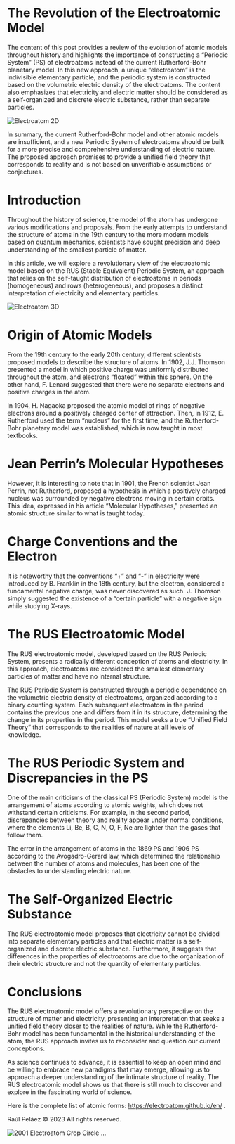 # The Revolution of the Electroatomic Model
The content of this post provides a review of the evolution of atomic models throughout history and highlights the importance of constructing a “Periodic System” (PS) of electroatoms instead of the current Rutherford-Bohr planetary model. In this new approach, a unique “electroatom” is the indivisible elementary particle, and the periodic system is constructed based on the volumetric electric density of the electroatoms. The content also emphasizes that electricity and electric matter should be considered as a self-organized and discrete electric substance, rather than separate particles.

![Electroatom 2D](electroatom-1.jpg)

In summary, the current Rutherford-Bohr model and other atomic models are insufficient, and a new Periodic System of electroatoms should be built for a more precise and comprehensive understanding of electric nature. The proposed approach promises to provide a unified field theory that corresponds to reality and is not based on unverifiable assumptions or conjectures.

# Introduction
Throughout the history of science, the model of the atom has undergone various modifications and proposals. From the early attempts to understand the structure of atoms in the 19th century to the more modern models based on quantum mechanics, scientists have sought precision and deep understanding of the smallest particle of matter.

In this article, we will explore a revolutionary view of the electroatomic model based on the RUS (Stable Equivalent) Periodic System, an approach that relies on the self-taught distribution of electroatoms in periods (homogeneous) and rows (heterogeneous), and proposes a distinct interpretation of electricity and elementary particles.

![Electroatom 3D](electroatom-2.jpg)

# Origin of Atomic Models
From the 19th century to the early 20th century, different scientists proposed models to describe the structure of atoms. In 1902, J.J. Thomson presented a model in which positive charge was uniformly distributed throughout the atom, and electrons “floated” within this sphere. On the other hand, F. Lenard suggested that there were no separate electrons and positive charges in the atom.

In 1904, H. Nagaoka proposed the atomic model of rings of negative electrons around a positively charged center of attraction. Then, in 1912, E. Rutherford used the term “nucleus” for the first time, and the Rutherford-Bohr planetary model was established, which is now taught in most textbooks.

# Jean Perrin’s Molecular Hypotheses
However, it is interesting to note that in 1901, the French scientist Jean Perrin, not Rutherford, proposed a hypothesis in which a positively charged nucleus was surrounded by negative electrons moving in certain orbits. This idea, expressed in his article “Molecular Hypotheses,” presented an atomic structure similar to what is taught today.

# Charge Conventions and the Electron
It is noteworthy that the conventions “+” and “-” in electricity were introduced by B. Franklin in the 18th century, but the electron, considered a fundamental negative charge, was never discovered as such. J. Thomson simply suggested the existence of a “certain particle” with a negative sign while studying X-rays.

# The RUS Electroatomic Model
The RUS electroatomic model, developed based on the RUS Periodic System, presents a radically different conception of atoms and electricity. In this approach, electroatoms are considered the smallest elementary particles of matter and have no internal structure.

The RUS Periodic System is constructed through a periodic dependence on the volumetric electric density of electroatoms, organized according to a binary counting system. Each subsequent electroatom in the period contains the previous one and differs from it in its structure, determining the change in its properties in the period. This model seeks a true “Unified Field Theory” that corresponds to the realities of nature at all levels of knowledge.

# The RUS Periodic System and Discrepancies in the PS
One of the main criticisms of the classical PS (Periodic System) model is the arrangement of atoms according to atomic weights, which does not withstand certain criticisms. For example, in the second period, discrepancies between theory and reality appear under normal conditions, where the elements Li, Be, B, C, N, O, F, Ne are lighter than the gases that follow them.

The error in the arrangement of atoms in the 1869 PS and 1906 PS according to the Avogadro-Gerard law, which determined the relationship between the number of atoms and molecules, has been one of the obstacles to understanding electric nature.

# The Self-Organized Electric Substance
The RUS electroatomic model proposes that electricity cannot be divided into separate elementary particles and that electric matter is a self-organized and discrete electric substance. Furthermore, it suggests that differences in the properties of electroatoms are due to the organization of their electric structure and not the quantity of elementary particles.

# Conclusions
The RUS electroatomic model offers a revolutionary perspective on the structure of matter and electricity, presenting an interpretation that seeks a unified field theory closer to the realities of nature. While the Rutherford-Bohr model has been fundamental in the historical understanding of the atom, the RUS approach invites us to reconsider and question our current conceptions.

As science continues to advance, it is essential to keep an open mind and be willing to embrace new paradigms that may emerge, allowing us to approach a deeper understanding of the intimate structure of reality. The RUS electroatomic model shows us that there is still much to discover and explore in the fascinating world of science.

Here is the complete list of atomic forms: https://electroatom.github.io/en/
.

Raúl Peláez © 2023 All rights reserved.

![2001 Electroatom Crop Circle](electroatom-cropcirlce-2001.jpg)
...
